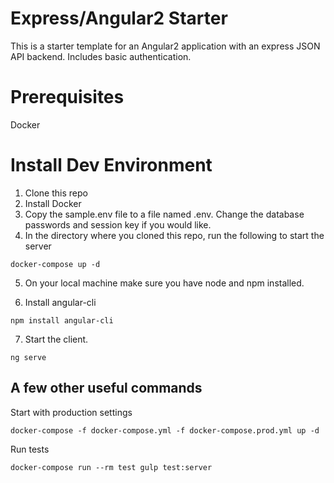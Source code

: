 Express/Angular2 Starter
========================
This is a starter template for an Angular2 application with an express JSON API backend. Includes basic authentication.

Prerequisites
============
Docker

Install Dev Environment
=======================
1. Clone this repo
2. Install Docker
3. Copy the sample.env file to a file named .env.  Change the database passwords and session key if you would like.
4. In the directory where you cloned this repo, run the following to start the server

`docker-compose up -d`

5. On your local machine make sure you have node and npm installed.

6. Install angular-cli

`npm install angular-cli`

7. Start the client.

`ng serve`

A few other useful commands
---------------------------
Start with production settings

`docker-compose -f docker-compose.yml -f docker-compose.prod.yml up -d`

Run tests

`docker-compose run --rm test gulp test:server`